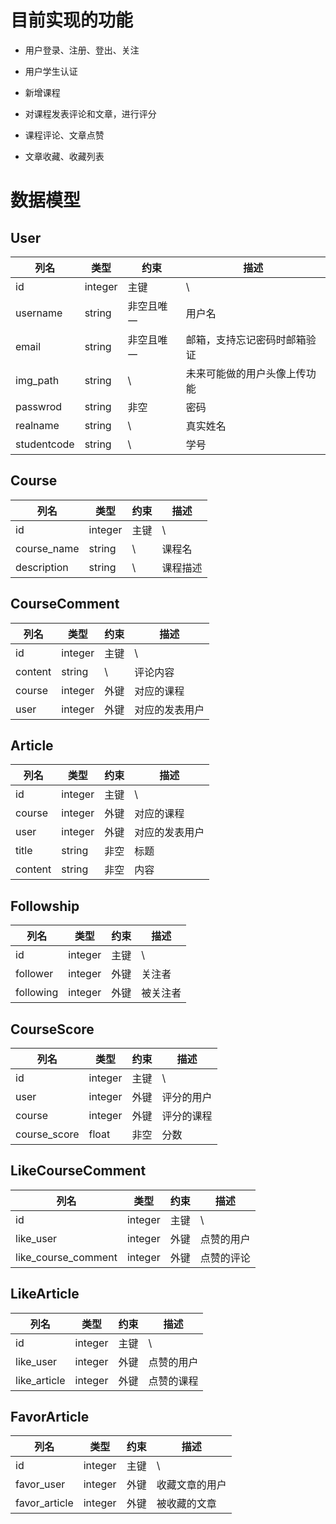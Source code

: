 # 目前实现的功能

- 用户登录、注册、登出、关注

- 用户学生认证

- 新增课程

- 对课程发表评论和文章，进行评分

- 课程评论、文章点赞

- 文章收藏、收藏列表

# 数据模型

## User

|列名|类型| 约束    | 描述            |
|-|-|-------|---------------|
|id|integer| 主键    | \             |
|username|string| 非空且唯一 | 用户名           |
|email|string| 非空且唯一 | 邮箱，支持忘记密码时邮箱验证 |
|img_path|string| \     |未来可能做的用户头像上传功能|
|passwrod|string| 非空    | 密码            |
|realname|string|\ | 真实姓名|
|studentcode|string|\ |学号|

## Course

|列名|类型| 约束 | 描述 |
|-|-|----|---|
|id|integer| 主键 | \ |
|course_name|string| \  |课程名|
|description|string| \  |课程描述 |

## CourseComment

|列名|类型| 约束 | 描述   |
|-|-|----|------|
|id|integer| 主键 | \    |
|content|string| \  | 评论内容 |
|course|integer|外键|对应的课程|
|user|integer|外键|对应的发表用户|

## Article
|列名|类型| 约束 | 描述   |
|-|-|----|------|
|id|integer| 主键 | \    |
|course|integer|外键|对应的课程|
|user|integer|外键|对应的发表用户|
|title|string|非空|标题|
|content|string|非空|内容|

## Followship
|列名|类型| 约束 | 描述   |
|-|-|----|------|
|id|integer|主键|\ |
|follower|integer|外键|关注者|
|following|integer|外键|被关注者|

## CourseScore
|列名|类型| 约束 | 描述   |
|-|-|----|------|
|id|integer|主键|\ |
|user|integer|外键|评分的用户|
|course|integer|外键|评分的课程|
|course_score|float|非空|分数|

## LikeCourseComment
|列名|类型| 约束 | 描述   |
|-|-|----|------|
|id|integer|主键|\ |
|like_user|integer|外键|点赞的用户|
|like_course_comment|integer|外键|点赞的评论|

## LikeArticle
|列名|类型| 约束 | 描述   |
|-|-|----|------|
|id|integer|主键|\ |
|like_user|integer|外键|点赞的用户|
|like_article|integer|外键|点赞的课程|

## FavorArticle
|列名|类型| 约束 | 描述   |
|-|-|----|------|
|id|integer|主键|\ |
|favor_user|integer|外键|收藏文章的用户|
|favor_article|integer|外键|被收藏的文章|